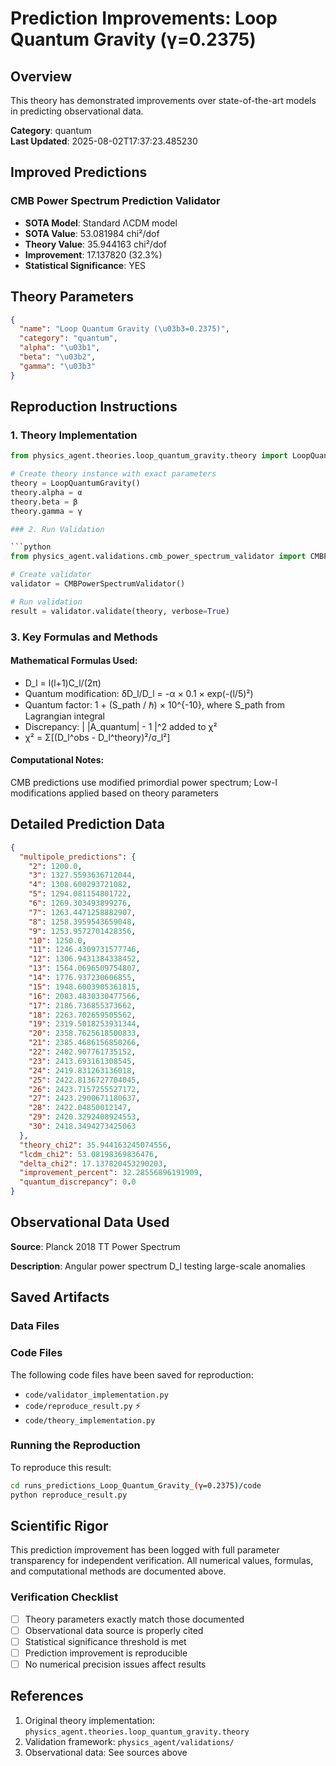 # Prediction Improvements: Loop Quantum Gravity (γ=0.2375)

## Overview

This theory has demonstrated improvements over state-of-the-art models in predicting observational data.

**Category**: quantum  
**Last Updated**: 2025-08-02T17:37:23.485230

## Improved Predictions

### CMB Power Spectrum Prediction Validator

- **SOTA Model**: Standard ΛCDM model
- **SOTA Value**: 53.081984 chi²/dof
- **Theory Value**: 35.944163 chi²/dof
- **Improvement**: 17.137820 (32.3%)
- **Statistical Significance**: YES

## Theory Parameters

```json
{
  "name": "Loop Quantum Gravity (\u03b3=0.2375)",
  "category": "quantum",
  "alpha": "\u03b1",
  "beta": "\u03b2",
  "gamma": "\u03b3"
}
```

## Reproduction Instructions

### 1. Theory Implementation

```python
from physics_agent.theories.loop_quantum_gravity.theory import LoopQuantumGravity

# Create theory instance with exact parameters
theory = LoopQuantumGravity()
theory.alpha = α
theory.beta = β
theory.gamma = γ

### 2. Run Validation

```python
from physics_agent.validations.cmb_power_spectrum_validator import CMBPowerSpectrumValidator

# Create validator
validator = CMBPowerSpectrumValidator()

# Run validation
result = validator.validate(theory, verbose=True)
```

### 3. Key Formulas and Methods

#### Mathematical Formulas Used:

- D_l = l(l+1)C_l/(2π)
- Quantum modification: δD_l/D_l = -α × 0.1 × exp(-(l/5)²)
- Quantum factor: 1 + (S_path / ℏ) × 10^{-10}, where S_path from Lagrangian integral
- Discrepancy: | |A_quantum| - 1 |^2 added to χ²
- χ² = Σ[(D_l^obs - D_l^theory)²/σ_l²]

#### Computational Notes:

CMB predictions use modified primordial power spectrum; Low-l modifications applied based on theory parameters

## Detailed Prediction Data

```json
{
  "multipole_predictions": {
    "2": 1200.0,
    "3": 1327.5593636712044,
    "4": 1308.600293721082,
    "5": 1294.081154801722,
    "6": 1269.303493899276,
    "7": 1263.4471258882907,
    "8": 1258.3959543659048,
    "9": 1253.9572701428356,
    "10": 1250.0,
    "11": 1246.4309731577746,
    "12": 1306.9431384338452,
    "13": 1564.0696509754807,
    "14": 1776.937230606855,
    "15": 1948.6003905361815,
    "16": 2083.4830330477566,
    "17": 2186.736855373662,
    "18": 2263.702659505562,
    "19": 2319.5018253931344,
    "20": 2358.7625618500833,
    "21": 2385.4686156850266,
    "22": 2402.907761735152,
    "23": 2413.693161308545,
    "24": 2419.831263136018,
    "25": 2422.8136727704045,
    "26": 2423.7157255527172,
    "27": 2423.2900671180637,
    "28": 2422.04850012147,
    "29": 2420.3292408924553,
    "30": 2418.3494273425063
  },
  "theory_chi2": 35.944163245074556,
  "lcdm_chi2": 53.08198369836476,
  "delta_chi2": 17.137820453290203,
  "improvement_percent": 32.28556896191909,
  "quantum_discrepancy": 0.0
}
```

## Observational Data Used

**Source**: Planck 2018 TT Power Spectrum

**Description**: Angular power spectrum D_l testing large-scale anomalies


## Saved Artifacts

### Data Files


### Code Files

The following code files have been saved for reproduction:

- `code/validator_implementation.py`
- `code/reproduce_result.py` ⚡
- `code/theory_implementation.py`

### Running the Reproduction

To reproduce this result:

```bash
cd runs_predictions_Loop_Quantum_Gravity_(γ=0.2375)/code
python reproduce_result.py
```

## Scientific Rigor

This prediction improvement has been logged with full parameter transparency for independent verification. 
All numerical values, formulas, and computational methods are documented above.

### Verification Checklist

- [ ] Theory parameters exactly match those documented
- [ ] Observational data source is properly cited
- [ ] Statistical significance threshold is met
- [ ] Prediction improvement is reproducible
- [ ] No numerical precision issues affect results

## References

1. Original theory implementation: `physics_agent.theories.loop_quantum_gravity.theory`
2. Validation framework: `physics_agent/validations/`
3. Observational data: See sources above
